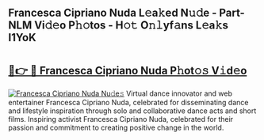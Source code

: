 ## Francesca Cipriano Nuda L𝚎a𝚔ed N𝚞𝚍e - Part-NLM Vi𝚍𝚎o P𝚑𝚘tos - H𝚘𝚝 O𝚗𝚕yf𝚊ns L𝚎a𝚔s I1YoK

# <h2><a href="http://kf5r5lk.oniu.top/?m=Francesca+Cipriano+Nuda">🔗👉 🔴 Francesca Cipriano Nuda P𝚑ot𝚘𝚜 V𝚒d𝚎o</a></h2>

[![Francesca Cipriano Nuda Nu𝚍e𝚜](https://i.imgur.com/0qMVB7G.gif)](http://kf5r5lk.oniu.top/?m=Francesca+Cipriano+Nuda)
Virtual dance innovator and web entertainer Francesca Cipriano Nuda, celebrated for disseminating dance and lifestyle inspiration through solo and collaborative dance acts and short films. Inspiring activist Francesca Cipriano Nuda, celebrated for their passion and commitment to creating positive change in the world.  
